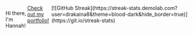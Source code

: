 <html>
    <body style="display: flex;">
        <div>
            <p>Hi there, I'm Hannah!</p>
        </div>
        <div>
            <a href="https://drakaina8.github.io/" target"_blank">Check out my portfolio!</a>
        </div>
    </body>
</html>
[![GitHub Streak](https://streak-stats.demolab.com?user=drakaina8&theme=blood-dark&hide_border=true)](https://git.io/streak-stats)
